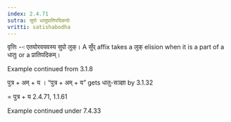 ```yaml
---
index: 2.4.71
sutra: सुपो धातुप्रातिपदिकयोः
vritti: satishabodha
---
```



वृत्तिः --ः एतयोरवयवस्य सुपो लुक्। A सुँप् affix takes a लुक् elision when it is a part of a धातुः or a प्रातिपदिकम्।


Example continued from 3.1.8

पुत्र + अम् + य । “पुत्र + अम् + य” gets धातु-सञ्ज्ञा by 3.1.32

= पुत्र + य 2.4.71, 1.1.61


Example continued under 7.4.33

